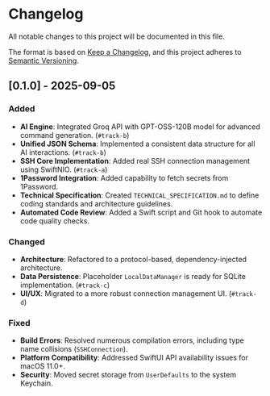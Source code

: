 # Changelog

All notable changes to this project will be documented in this file.

The format is based on [Keep a Changelog](https://keepachangelog.com/en/1.0.0/),
and this project adheres to [Semantic Versioning](https://semver.org/spec/v2.0.0.html).

## [0.1.0] - 2025-09-05

### Added
- **AI Engine**: Integrated Groq API with GPT-OSS-120B model for advanced command generation. (`#track-b`)
- **Unified JSON Schema**: Implemented a consistent data structure for all AI interactions. (`#track-b`)
- **SSH Core Implementation**: Added real SSH connection management using SwiftNIO. (`#track-a`)
- **1Password Integration**: Added capability to fetch secrets from 1Password.
- **Technical Specification**: Created `TECHNICAL_SPECIFICATION.md` to define coding standards and architecture guidelines.
- **Automated Code Review**: Added a Swift script and Git hook to automate code quality checks.

### Changed
- **Architecture**: Refactored to a protocol-based, dependency-injected architecture.
- **Data Persistence**: Placeholder `LocalDataManager` is ready for SQLite implementation. (`#track-c`)
- **UI/UX**: Migrated to a more robust connection management UI. (`#track-d`)

### Fixed
- **Build Errors**: Resolved numerous compilation errors, including type name collisions (`SSHConnection`).
- **Platform Compatibility**: Addressed SwiftUI API availability issues for macOS 11.0+.
- **Security**: Moved secret storage from `UserDefaults` to the system Keychain.


